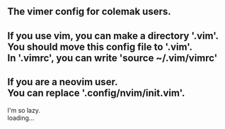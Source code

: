 ## The vimer config for colemak users.
If you use vim, you can make a directory '.vim'.  
You should move this config file to '.vim'.  
In '.vimrc', you can write 'source ~/.vim/vimrc'  
---
If you are a neovim user.  
You can replace '.config/nvim/init.vim'.  
---
I'm so lazy.  
loading...  
